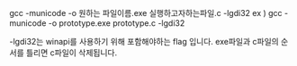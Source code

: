 gcc -municode -o 원하는 파일이름.exe 실행하고자하는파일.c -lgdi32
ex ) gcc -municode -o prototype.exe prototype.c -lgdi32

-lgdi32는 winapi를 사용하기 위해 포함해야하는 flag 입니다.
exe파일과 c파일의 순서를 틀리면 c파일이 삭제됩니다.
